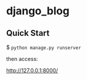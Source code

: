 # django_blog


## Quick Start


$ `python manage.py runserver`

then access:

http://127.0.0.1:8000/
